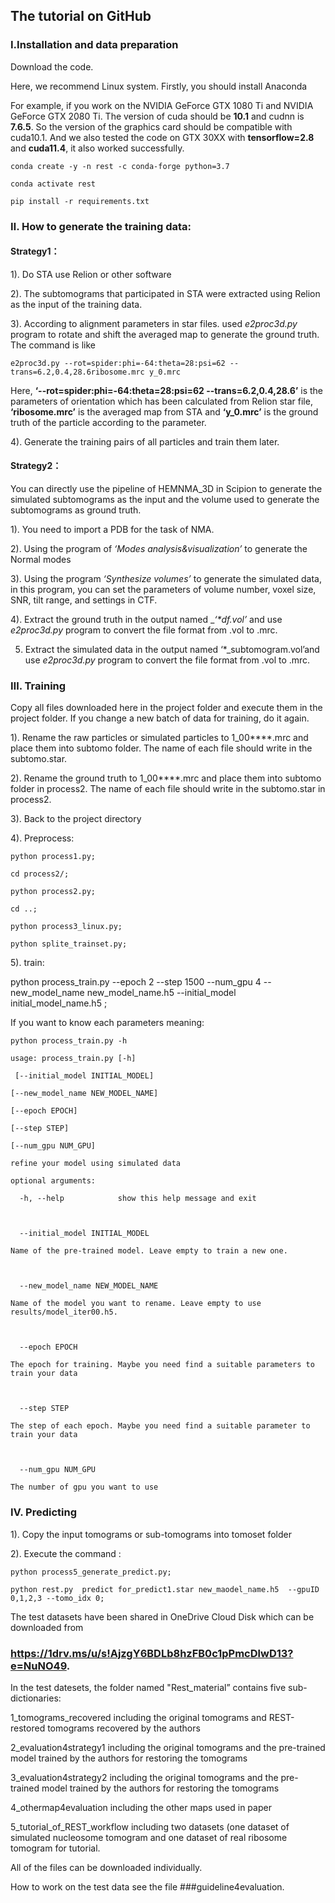 The tutorial on GitHub  
-------------

### Ⅰ.Installation and data preparation

Download the code.  

Here, we recommend Linux system. Firstly, you should install Anaconda

For example, if you work on the NVIDIA GeForce GTX 1080 Ti and NVIDIA GeForce GTX 2080 Ti. The version of cuda should be **10.1** and cudnn is **7.6.5**. So the version of the graphics card should be compatible with cuda10.1. And we also tested the code on GTX 30XX with **tensorflow=2.8** and **cuda11.4**, it also worked successfully.  

```
conda create -y -n rest -c conda-forge python=3.7 

conda activate rest  

pip install -r requirements.txt  
```

### Ⅱ. How to generate the training data:

#### Strategy1：  

1). Do STA use Relion or other software  

2). The subtomograms that participated in STA were extracted using Relion as the input of the training data.   

3). According to alignment parameters in star files. used _e2proc3d.py_ program to rotate and shift the averaged map to generate the ground truth. The command is like  
 
```
e2proc3d.py --rot=spider:phi=-64:theta=28:psi=62 --trans=6.2,0.4,28.6ribosome.mrc y_0.mrc
```
Here, __‘--rot=spider:phi=-64:theta=28:psi=62 --trans=6.2,0.4,28.6’__ is the parameters of orientation which has been calculated from Relion star file, __‘ribosome.mrc’__ is the averaged map from STA and __‘y_0.mrc’__ is the ground truth of the particle according to the parameter.  

4). Generate the training pairs of all particles and train them later.  

#### Strategy2：  

You can directly use the pipeline of HEMNMA_3D in Scipion to generate the simulated subtomograms as the input and the volume used to generate the subtomograms as ground truth.   

1). You need to import a PDB for the task of NMA.  

2). Using the program of _‘Modes analysis&visualization’_ to generate the Normal modes  

3). Using the program _‘Synthesize volumes’_ to generate the simulated data, in this program, you can set the parameters of volume number, voxel size, SNR, tilt range, and settings in CTF.  

4). Extract the ground truth in the output named __‘*_df.vol’__ and use _e2proc3d.py_ program to convert the file format from .vol to .mrc.  

5) Extract the simulated data in the output named ‘*_subtomogram.vol’and use _e2proc3d.py_ program to convert the file format from .vol to .mrc.  

### Ⅲ. Training

Copy all files downloaded here in the project folder and execute them in the project folder. If you change a new batch of data for training, do it again.   

1). Rename the raw particles or simulated particles to 1_00****.mrc and place them into subtomo folder. The name of each file should write in the subtomo.star.  

2). Rename the ground truth to 1_00****.mrc and place them into subtomo folder in process2. The name of each file should write in the subtomo.star in process2.  

3). Back to the project directory  

4). Preprocess:  
```
python process1.py;  

cd process2/;  

python process2.py;  

cd ..;  

python process3_linux.py;  

python splite_trainset.py;  
```
5). train:  

python process_train.py --epoch 2 --step 1500 --num_gpu 4 --new_model_name new_model_name.h5 --initial_model initial_model_name.h5 ;  

If you want to know each parameters meaning:  
```
python process_train.py -h  
```
```
usage: process_train.py [-h]  

 [--initial_model INITIAL_MODEL]  

[--new_model_name NEW_MODEL_NAME]   

[--epoch EPOCH]   

[--step STEP]   

[--num_gpu NUM_GPU]  

refine your model using simulated data  

optional arguments:  

  -h, --help            show this help message and exit  

  

  --initial_model INITIAL_MODEL    

Name of the pre-trained model. Leave empty to train a new one.  

  

  --new_model_name NEW_MODEL_NAME  

Name of the model you want to rename. Leave empty to use results/model_iter00.h5.  

  

  --epoch EPOCH           

The epoch for training. Maybe you need find a suitable parameters to train your data  

  

  --step STEP             

The step of each epoch. Maybe you need find a suitable parameter to train your data  

  

  --num_gpu NUM_GPU       

The number of gpu you want to use  
```
### Ⅳ. Predicting  

1). Copy the input tomograms or sub-tomograms into tomoset folder  

2). Execute the command :   
```
python process5_generate_predict.py;  

python rest.py  predict for_predict1.star new_maodel_name.h5  --gpuID 0,1,2,3 --tomo_idx 0;  
```




 
The test datasets have been shared in OneDrive Cloud Disk which can be downloaded from  
### https://1drv.ms/u/s!AjzgY6BDLb8hzFB0c1pPmcDlwD13?e=NuNO49. 

In the test datesets, the folder named "Rest_material” contains five sub-dictionaries: 

1_tomograms_recovered including the original tomograms and REST-restored tomograms recovered by the authors 

2_evaluation4strategy1 including the original tomograms and the pre-trained model trained by the authors for restoring the tomograms 

3_evaluation4strategy2 including the original tomograms and the pre-trained model trained by the authors for restoring the tomograms 

4_othermap4evaluation including the other maps used in paper 

5_tutorial_of_REST_workflow including two datasets (one dataset of simulated nucleosome tomogram and one dataset of real ribosome tomogram for tutorial. 


All of the files can be downloaded individually.

How to work on the test data see the file ###guideline4evaluation.

